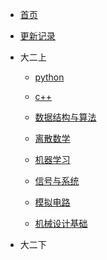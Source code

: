 * [首页]()

* [更新记录](md/essay/更新记录.md)

* 大二上
    * [python](md/essay/python.md)   

    * [c++](md/essay/c++.md)

    * [数据结构与算法](md/essay/数据结构与算法.md)

    * [离散数学](md/essay/离散数学.md)

    * [机器学习](md/essay/机器学习.md)

    * [信号与系统](md/essay/信号与系统.md)
    
    * [模拟电路](md/essay/模拟电路.md)

    * [机械设计基础](md/essay/机械设计基础.md)

* 大二下

<!-- * 以后完成
    * [汇编]md/essay/汇编.md
    * [51单片机]md/essay/51单片机.md
    * [操作系统]
    * [计算机组成原理]
    * [计算机网络]
    * [数字电路与逻辑设计]
    * [STM32] -->